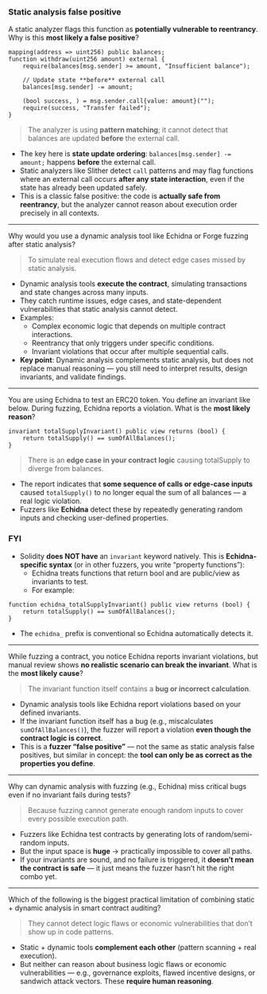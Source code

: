 ### Static analysis false positive
A static analyzer flags this function as **potentially vulnerable to reentrancy**. Why is this **most likely a false positive**?
```solidity
mapping(address => uint256) public balances;
function withdraw(uint256 amount) external {
    require(balances[msg.sender] >= amount, "Insufficient balance");

    // Update state **before** external call
    balances[msg.sender] -= amount;

    (bool success, ) = msg.sender.call{value: amount}("");
    require(success, "Transfer failed");
}
```
> The analyzer is using **pattern matching**; it cannot detect that balances are updated **before** the external call.
- The key here is **state update ordering**: `balances[msg.sender] -= amount;` happens **before** the external call.
- Static analyzers like Slither detect `call` patterns and may flag functions where an external call occurs **after any state interaction**, even if the state has already been updated safely.
- This is a classic false positive: the code is **actually safe from reentrancy**, but the analyzer cannot reason about execution order precisely in all contexts.

---

Why would you use a dynamic analysis tool like Echidna or Forge fuzzing after static analysis?  
> To simulate real execution flows and detect edge cases missed by static analysis.
- Dynamic analysis tools **execute the contract**, simulating transactions and state changes across many inputs.
- They catch runtime issues, edge cases, and state-dependent vulnerabilities that static analysis cannot detect.
- Examples:
  - Complex economic logic that depends on multiple contract interactions.
  - Reentrancy that only triggers under specific conditions.
  - Invariant violations that occur after multiple sequential calls.
- **Key point**: Dynamic analysis complements static analysis, but does not replace manual reasoning — you still need to interpret results, design invariants, and validate findings.

---

You are using Echidna to test an ERC20 token. You define an invariant like below. During fuzzing, Echidna reports a violation. What is the **most likely reason**?
```solidity
invariant totalSupplyInvariant() public view returns (bool) {
    return totalSupply() == sumOfAllBalances();
}
```
> There is an **edge case in your contract logic** causing totalSupply to diverge from balances.
- The report indicates that **some sequence of calls or edge-case inputs** caused `totalSupply()` to no longer equal the sum of all balances — a real logic violation.
- Fuzzers like **Echidna** detect these by repeatedly generating random inputs and checking user-defined properties.

### FYI
- Solidity **does NOT have** an `invariant` keyword natively. This is **Echidna-specific syntax** (or in other fuzzers, you write “property functions”):
  - Echidna treats functions that return bool and are public/view as invariants to test.
  - For example:
```solidity
function echidna_totalSupplyInvariant() public view returns (bool) {
    return totalSupply() == sumOfAllBalances();
}
```
- The `echidna_` prefix is conventional so Echidna automatically detects it.

---

While fuzzing a contract, you notice Echidna reports invariant violations, but manual review shows **no realistic scenario can break the invariant**. What is the **most likely cause**?
> The invariant function itself contains a **bug or incorrect calculation**.
- Dynamic analysis tools like Echidna report violations based on your defined invariants.
- If the invariant function itself has a bug (e.g., miscalculates `sumOfAllBalances()`), the fuzzer will report a violation **even though the contract logic is correct**.
- This is a **fuzzer “false positive”** — not the same as static analysis false positives, but similar in concept: the **tool can only be as correct as the properties you define**.

---

Why can dynamic analysis with fuzzing (e.g., Echidna) miss critical bugs even if no invariant fails during tests?
> Because fuzzing cannot generate enough random inputs to cover every possible execution path.
- Fuzzers like Echidna test contracts by generating lots of random/semi-random inputs.
- But the input space is **huge** → practically impossible to cover all paths.
- If your invariants are sound, and no failure is triggered, it **doesn’t mean the contract is safe** — it just means the fuzzer hasn’t hit the right combo yet.

---

Which of the following is the biggest practical limitation of combining static + dynamic analysis in smart contract auditing?
> They cannot detect logic flaws or economic vulnerabilities that don’t show up in code patterns.
- Static + dynamic tools **complement each other** (pattern scanning + real execution).
- But neither can reason about business logic flaws or economic vulnerabilities — e.g., governance exploits, flawed incentive designs, or sandwich attack vectors. These **require human reasoning**.
